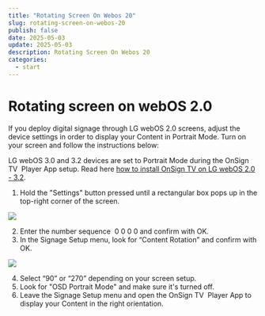 ```yaml
---
title: "Rotating Screen On Webos 20"
slug: rotating-screen-on-webos-20
publish: false
date: 2025-05-03
update: 2025-05-03
description: Rotating Screen On Webos 20
categories:
  - start
---
```


Rotating screen on webOS 2.0
============================

If you deploy digital signage through LG webOS 2.0 screens, adjust the device settings in order to display your Content in Portrait Mode. Turn on your screen and follow the instructions below:

LG webOS 3.0 and 3.2 devices are set to Portrait Mode during the OnSign TV  Player App setup. Read here [how to install OnSign TV on LG webOS 2.0 - 3.2](/lg-webos/installing-on-webos-20-to-32).

1. Hold the "Settings" button pressed until a rectangular box pops up in the top-right corner of the screen.

![](https://static.helpjuice.com/helpjuice_production/uploads/upload/image/23821/direct/1731527458803/how-to-set-lg-webos-2-0-to-portrait-mode_1.jpg)

2. Enter the number sequence  0 0 0 0 and confirm with OK.
3. In the Signage Setup menu, look for “Content Rotation” and confirm with OK.

![](https://static.helpjuice.com/helpjuice_production/uploads/upload/image/23821/direct/1731527475957/how-to-set-lg-webos-2-0-to-portrait-mode_2.jpg)

4. Select “90” or “270” depending on your screen setup.
5. Look for "OSD Portrait Mode" and make sure it's turned off.
6. Leave the Signage Setup menu and open the OnSign TV  Player App to display your Content in the right orientation.
